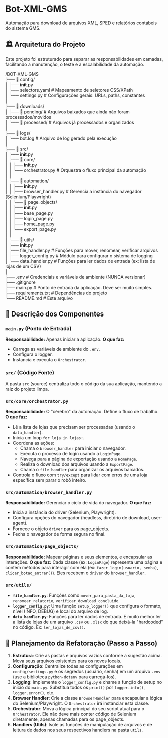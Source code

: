 # Bot-XML-GMS

Automação para download de arquivos XML, SPED e relatórios contábeis do sistema GMS.

## 🏛️ Arquitetura do Projeto

Este projeto foi estruturado para separar as responsabilidades em camadas, facilitando a manutenção, o teste e a escalabilidade da automação.

/BOT-XML-GMS  
├── 📂 config/  
│   ├── __init__.py  
│   ├── selectors.yaml        # Mapeamento de seletores CSS/XPath  
│   └── settings.py           # Configurações gerais: URLs, paths, constantes  
│  
├── 📂 downloads/  
│   ├── 📂 pending/             # Arquivos baixados que ainda não foram processados/movidos  
│   └── 📂 processed/           # Arquivos já processados e organizados  
│  
├── 📂 logs/  
│   └── bot.log                 # Arquivo de log gerado pela execução  
│  
├── 📂 src/  
│   ├── __init__.py  
│   ├── 📂 core/  
│   │   ├── __init__.py  
│   │   └── orchestrator.py     # Orquestra o fluxo principal da automação  
│   │  
│   ├── 📂 automation/  
│   │   ├── __init__.py  
│   │   ├── browser_handler.py  # Gerencia a instância do navegador (Selenium/Playwright)  
│   │   └── 📂 page_objects/  
│   │       ├── __init__.py  
│   │       ├── base_page.py  
│   │       ├── login_page.py  
│   │       ├── home_page.py  
│   │       └── export_page.py  
│   │  
│   └── 📂 utils/  
│       ├── __init__.py  
│       ├── file_handler.py     # Funções para mover, renomear, verificar arquivos  
│       ├── logger_config.py    # Módulo para configurar o sistema de logging  
│       └── data_handler.py     # Funções para ler dados de entrada (ex: lista de lojas de um CSV)  
│  
├── .env                      # Credenciais e variáveis de ambiente (NUNCA versionar)  
├── .gitignore  
├── main.py                   # Ponto de entrada da aplicação. Deve ser muito simples.  
├── requirements.txt          # Dependências do projeto  
└── README.md                 # Este arquivo  

## 📄 Descrição dos Componentes

### `main.py` (Ponto de Entrada)
**Responsabilidade:** Apenas iniciar a aplicação.
**O que faz:**
- Carrega as variáveis de ambiente do `.env`.
- Configura o logger.
- Instancia e executa o `Orchestrator`.

### `src/` (Código Fonte)
A pasta `src` (source) centraliza todo o código da sua aplicação, mantendo a raiz do projeto limpa.

### `src/core/orchestrator.py`
**Responsabilidade:** O "cérebro" da automação. Define o fluxo de trabalho.
**O que faz:**
- Lê a lista de lojas que precisam ser processadas (usando o `data_handler`).
- Inicia um loop `for loja in lojas:`.
- Coordena as ações:
    - Chama o `browser_handler` para iniciar o navegador.
    - Executa o processo de login usando a `LoginPage`.
    - Navega para a página de exportação usando a `HomePage`.
    - Realiza o download dos arquivos usando a `ExportPage`.
    - Chama o `file_handler` para organizar os arquivos baixados.
- Controla o fluxo com `try/except` para lidar com erros de uma loja específica sem parar o robô inteiro.

### `src/automation/browser_handler.py`
**Responsabilidade:** Gerenciar o ciclo de vida do navegador.
**O que faz:**
- Inicia a instância do driver (Selenium, Playwright).
- Configura opções do navegador (headless, diretório de download, user-agent).
- Fornece o objeto `driver` para os page_objects.
- Fecha o navegador de forma segura no final.

### `src/automation/page_objects/`
**Responsabilidade:** Mapear páginas e seus elementos, e encapsular as interações.
**O que faz:** Cada classe (ex: `LoginPage`) representa uma página e contém métodos para interagir com ela (ex: `fazer_login(usuario, senha)`, `clicar_botao_entrar()`). Eles recebem o `driver` do `browser_handler`.

### `src/utils/`
- **`file_handler.py`**: Funções como `mover_para_pasta_da_loja`, `renomear_relatorio`, `verificar_download_concluido`.
- **`logger_config.py`**: Uma função `setup_logger()` que configura o formato, nível (INFO, DEBUG) e local do arquivo de log.
- **`data_handler.py`**: Funções para ler dados de entrada. É muito melhor ler a lista de lojas de um arquivo `.csv` ou `.xlsx` do que deixá-la "hardcoded" no código. Ex: `ler_lojas_de_csv()`.

## 🚀 Planejamento da Refatoração (Passo a Passo)

1.  **Estrutura**: Crie as pastas e arquivos vazios conforme a sugestão acima. Mova seus arquivos existentes para os novos locais.
2.  **Configuração**: Centralize todas as configurações em `config/settings.py` e os segredos (usuário, senha) em um arquivo `.env` (use a biblioteca `python-dotenv` para carregá-los).
3.  **Logging**: Implemente o `logger_config.py` e chame a função de setup no início do `main.py`. Substitua todos os `print()` por `logger.info()`, `logger.error()`, etc.
4.  **Browser Handler**: Crie a classe `BrowserHandler` para encapsular a lógica do Selenium/Playwright. O `Orchestrator` irá instanciar esta classe.
5.  **Orchestrator**: Mova a lógica principal do seu script atual para o `Orchestrator`. Ele não deve mais conter código de Selenium diretamente, apenas chamadas para os page_objects.
6.  **Handlers (Utils)**: Isole as funções de manipulação de arquivos e de leitura de dados nos seus respectivos handlers na pasta `utils`.